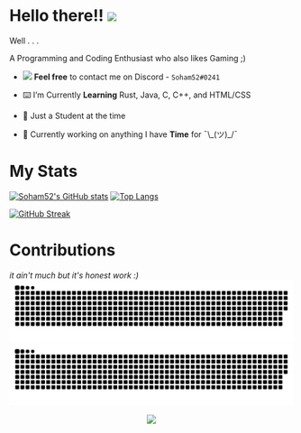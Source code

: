 # Hello there!!  <img src="https://raw.githubusercontent.com/MartinHeinz/MartinHeinz/master/wave.gif" width="30px">

Well . . .

A Programming and Coding Enthusiast who also likes Gaming ;)

* <img src="https://user-images.githubusercontent.com/73898737/181573138-6fe276d7-a445-4853-bc64-8784fe4c3254.svg" width="17px"> **Feel free** to contact me on Discord - `Soham52#0241`

* ⌨️ I’m Currently **Learning** Rust, Java, C, C++, and HTML/CSS

* 👀 Just a Student at the time

* 🔭 Currently working on anything I have **Time** for ¯\\\_(ツ)_/¯

# My Stats

[![Soham52's GitHub stats](https://github-readme-stats-git-masterrstaa-rickstaa.vercel.app/api?username=Soham52&theme=dark&show_icons=true&hide_border=true)](https://github.com/anuraghazra/github-readme-stats) [![Top Langs](https://github-readme-stats-sandy-nine-73.vercel.app/api/top-langs/?username=Soham52&theme=dark&show_icons=true&hide_border=true&count_private=true&layout=compact)](https://github.com/anuraghazra/github-readme-stats) 

[![GitHub Streak](https://streak-stats.demolab.com?user=Soham52&theme=dark&hide_border=true&date_format=M%20j%5B%2C%20Y%5D&mode=weekly&ring=79FE96&fire=79FE96&currStreakLabel=79FE96)](https://git.io/streak-stats)

# Contributions

*it ain't much but it's honest work :)* 
![GitHub Snake Light](https://github.com/Soham52/Soham52/blob/output/github-contribution-grid-snake-dark.svg#gh-light-mode-only)
![GitHub Snake dark](https://github.com/Soham52/Soham52/blob/output/github-contribution-grid-snake.svg#gh-dark-mode-only)

<div align="center">

![](https://komarev.com/ghpvc/?username=Soham52&color=1e1e1e&style=for-the-badge&label=Profile+Visits)

</div>